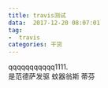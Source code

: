 ```yaml
---
title: travis测试
data:  2017-12-20 08:07:01
tag:
-  travis
categories: 干货
---
```


qqqqqqqqqqq1111.    
是范德萨发驱       蚊器翁斯     蒂芬